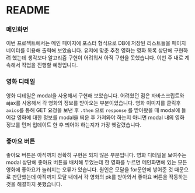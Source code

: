 # README

### 메인화면

이번 프로젝트에서는 메인 페이지에 포스터 형식으로 DB에 저장된 리스트들을 페이지네이터를 이용해 출력해 보았습니다.  유저에 맞춘 추천 영화는 영화 목록 상단에 구현하려 했는데 생각보다 알고리즘 구현이 어려워서 아직 구현을 못했습니다. 이번 주 내로 계속해서 작업을 진행할 예정입니다. 



### 영화 디테일

영화 디테일은 modal을 사용해서 구현해 보았습니다. 어려웠던 점은 자바스크립트와 ajax를 사용해서 각 영화의 정보를 받아오는 부분이었습니다. 영화 이미지를 클릭후 `axios`를 통해 GET 요청을 보낸 후  `.then` 으로 `response` 를 받아왔을 때 modal에 들어갈 영화에 대한 정보를 modal을 띄운 후 가져와야 하는지 아니면 modal 내의 영화 정보를 먼저 업데이트 한 후 띄어야 하는지가 가장 헷갈렸습니다. 



### 좋아요 버튼

좋아요 버튼은 아직까지 정확히 구현은 되지 않은 부분입니다. 영화 디테일을 보여주는 modal 상단에 좋아요 버튼을 배치해 두었는데 한 영화를 누르면 메인화면에 있는 모든 영화에 좋아요가 눌러지는 오류가 있습니다. 원인은 모달을 for문안에 넣어준 것 때문으로 판단했는데 아직까지 모달 내에서 각 영화의 pk를 받아와서 좋아요 버튼을 작동하는 것을 해결하지 못했습니다. 

